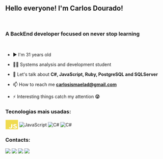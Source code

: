 ## Hello everyone! I'm Carlos Dourado!
<br>

<h3> A BackEnd developer focused on never stop learning </h3>

<br>

- ▶️ I'm 31 years old

- 👨‍💻 Systems analysis and development student

- 💬 Let's talk about **C#, JavaScript, Ruby, PostgreSQL and SQLServer**
  
- 📫 How to reach me **carlosismaelad@gmail.com**
  
- ⚡ Interesting things catch my attention **😜**

### Tecnologias mais usadas:
<div style="display: inline_block">
  <img align="center" alt="JavaScript" height="30" width="40" src="https://raw.githubusercontent.com/devicons/devicon/master/icons/javascript/javascript-plain.svg">
  <img align="center" alt="JavaScript" height="30" width="40" src="[https://raw.githubusercontent.com/devicons/devicon/master/icons/javascript/javascript-plain.svg](https://yt3.googleusercontent.com/KUq46Xaf58rAGQQimOUshgpW8ksk-W3gtJ1XoOeIfgKHITBTea9qNKGXfaPt8SlEPZT93zw0Vq4=s176-c-k-c0x00ffffff-no-rj)">
  <img align="center" alt="C#" height="30" width="40" src="https://img.icons8.com/?size=1x&id=55251&format=png">
  <img align="center" alt="C#" height="30" width="40" src="https://img.icons8.com/?size=1x&id=55251&format=png">
</div> 

### Contacts:
<div> 
  <a href="https://instagram.com/carlos_ismaelad" target="_blank"><img src="https://img.shields.io/badge/-Instagram-%23E4405F?style=for-the-badge&logo=instagram&logoColor=white" target="_blank"></a> 
  <a href="https://discord.gg/" target="_blank"><img src="https://img.shields.io/badge/Discord-7289DA?style=for-the-badge&logo=discord&logoColor=white" target="_blank"></a>
  <a href = "mailto: carlosismaelad@gmail.com"><img src="[https://img.shields.io/badge/-Gmail-%23333?style=for-the-badge&logo=gmail&logoColor=white](https://kinsta.com/wp-content/uploads/2023/01/Java-logo.png)" target="_blank"></a>
  <a href="https://www.linkedin.com/in/carlos-dourado-93b520200" target="_blank"><img src="https://img.shields.io/badge/-LinkedIn-%230077B5?style=for-the-badge&logo=linkedin&logoColor=white" target="_blank"></a>
</div>

 

